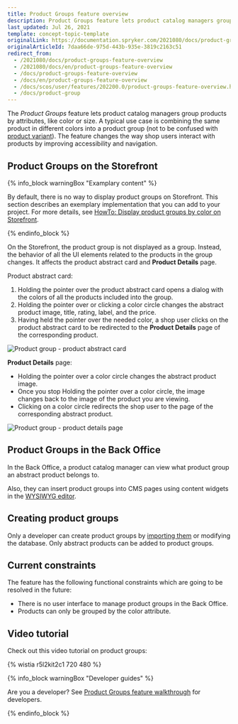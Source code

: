 ```yaml
---
title: Product Groups feature overview
description: Product Groups feature lets product catalog managers group products by attributes.
last_updated: Jul 26, 2021
template: concept-topic-template
originalLink: https://documentation.spryker.com/2021080/docs/product-groups-feature-overview
originalArticleId: 7daa66de-975d-443b-935e-3819c2163c51
redirect_from:
  - /2021080/docs/product-groups-feature-overview
  - /2021080/docs/en/product-groups-feature-overview
  - /docs/product-groups-feature-overview
  - /docs/en/product-groups-feature-overview
  - /docs/scos/user/features/202200.0/product-groups-feature-overview.html
  - /docs/product-group
---
```


The *Product Groups* feature lets product catalog managers group products by attributes, like color or size. A typical use case is combining the same product in different colors into a product group (not to be confused with [product variant](/docs/scos/user/features/{{page.version}}/product-feature-overview/product-feature-overview.html)). The feature changes the way shop users interact with products by improving accessibility and navigation.

## Product Groups on the Storefront

{% info_block warningBox "Examplary content" %}

By default, there is no way to display product groups on Storefront. This section describes an exemplary implementation that you can add to your project. For more details, see [HowTo: Display product groups by color on Storefront](/docs/scos/dev/tutorials-and-howtos/howtos/feature-howtos/howto-display-product-groups-by-color-on-the-storefront.html).

{% endinfo_block %}


On the Storefront, the product group is not displayed as a group. Instead, the behavior of all the UI elements related to the products in the group changes. It affects the product abstract card and **Product Details** page.

Product abstract card:

1. Holding the pointer over the product abstract card opens a dialog with the colors of all the products included into the group.
2. Holding the pointer over or clicking a color circle changes the abstract product image, title, rating, label, and the price.
3. Having held the pointer over the needed color, a shop user clicks on the product abstract card to be redirected to the **Product Details** page of the corresponding product.

![Product group - product abstract card](https://spryker.s3.eu-central-1.amazonaws.com/docs/Features/Product+Management/Product+Groups/Product+Groups+Feature+Overview/product-group-product-abstract-card.gif)


**Product Details** page:

* Holding the pointer over a color circle changes the abstract product image.
* Once you stop Holding the pointer over a color circle, the image changes back to the image of the product you are viewing.
* Clicking on a color circle redirects the shop user to the page of the corresponding abstract product.


![Product group - product details page](https://spryker.s3.eu-central-1.amazonaws.com/docs/Features/Product+Management/Product+Groups/Product+Groups+Feature+Overview/product-group-product-details-page.gif)

## Product Groups in the Back Office

In the Back Office, a product catalog manager can view what product group an abstract product belongs to.

Also, they can insert product groups into CMS pages using content widgets in the [WYSIWYG editor](/docs/pbc/all/content-management-system/{{page.version}}/content-items-feature-overview.html#content-item-widget).

## Creating product groups

Only a developer can create product groups by [importing them](/docs/scos/dev/data-import/{{page.version}}/data-import-categories/merchandising-setup/product-merchandising/file-details-product-group.csv.html) or modifying the database. Only abstract products can be added to product groups.


## Current constraints

The feature has the following functional constraints which are going to be resolved in the future:

* There is no user interface to manage product groups in the Back Office.
* Products can only be grouped by the color attribute.

## Video tutorial

Check out this video tutorial on product groups:

{% wistia r5l2kit2c1 720 480 %}


{% info_block warningBox "Developer guides" %}

Are you a developer? See [Product Groups feature walkthrough](/docs/scos/dev/feature-walkthroughs/{{page.version}}/product-groups-feature-walkthrough.html) for developers.

{% endinfo_block %}

